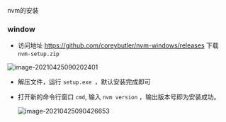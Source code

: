 nvm的安装

### window

- 访问地址 https://github.com/coreybutler/nvm-windows/releases 下载 `nvm-setup.zip`

![image-20210425090202401](C:\Users\wukang\AppData\Roaming\Typora\typora-user-images\image-20210425090202401.png)

- 解压文件，运行 `setup.exe `，默认安装完成即可

- 打开新的命令行窗口 `cmd`, 输入 `nvm version` ，输出版本号即为安装成功。

    ![image-20210425090426653](C:\Users\wukang\AppData\Roaming\Typora\typora-user-images\image-20210425090426653.png)